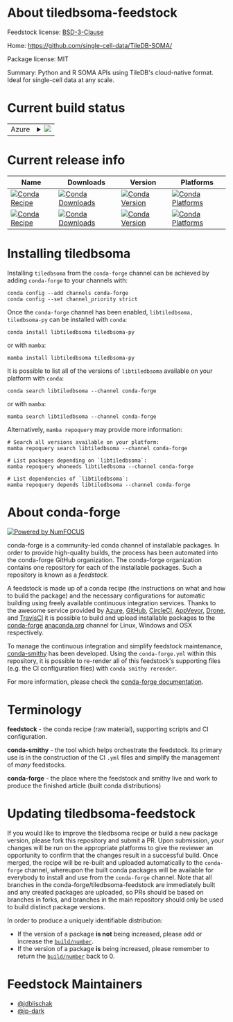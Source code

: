 About tiledbsoma-feedstock
==========================

Feedstock license: [BSD-3-Clause](https://github.com/conda-forge/tiledbsoma-feedstock/blob/main/LICENSE.txt)

Home: https://github.com/single-cell-data/TileDB-SOMA/

Package license: MIT

Summary: Python and R SOMA APIs using TileDB's cloud-native format. Ideal for single-cell data at any scale.

Current build status
====================


<table>
    
  <tr>
    <td>Azure</td>
    <td>
      <details>
        <summary>
          <a href="https://dev.azure.com/conda-forge/feedstock-builds/_build/latest?definitionId=24656&branchName=main">
            <img src="https://dev.azure.com/conda-forge/feedstock-builds/_apis/build/status/tiledbsoma-feedstock?branchName=main">
          </a>
        </summary>
        <table>
          <thead><tr><th>Variant</th><th>Status</th></tr></thead>
          <tbody><tr>
              <td>linux_64</td>
              <td>
                <a href="https://dev.azure.com/conda-forge/feedstock-builds/_build/latest?definitionId=24656&branchName=main">
                  <img src="https://dev.azure.com/conda-forge/feedstock-builds/_apis/build/status/tiledbsoma-feedstock?branchName=main&jobName=linux&configuration=linux%20linux_64_" alt="variant">
                </a>
              </td>
            </tr><tr>
              <td>linux_aarch64</td>
              <td>
                <a href="https://dev.azure.com/conda-forge/feedstock-builds/_build/latest?definitionId=24656&branchName=main">
                  <img src="https://dev.azure.com/conda-forge/feedstock-builds/_apis/build/status/tiledbsoma-feedstock?branchName=main&jobName=linux&configuration=linux%20linux_aarch64_" alt="variant">
                </a>
              </td>
            </tr><tr>
              <td>linux_ppc64le</td>
              <td>
                <a href="https://dev.azure.com/conda-forge/feedstock-builds/_build/latest?definitionId=24656&branchName=main">
                  <img src="https://dev.azure.com/conda-forge/feedstock-builds/_apis/build/status/tiledbsoma-feedstock?branchName=main&jobName=linux&configuration=linux%20linux_ppc64le_" alt="variant">
                </a>
              </td>
            </tr><tr>
              <td>osx_64</td>
              <td>
                <a href="https://dev.azure.com/conda-forge/feedstock-builds/_build/latest?definitionId=24656&branchName=main">
                  <img src="https://dev.azure.com/conda-forge/feedstock-builds/_apis/build/status/tiledbsoma-feedstock?branchName=main&jobName=osx&configuration=osx%20osx_64_" alt="variant">
                </a>
              </td>
            </tr><tr>
              <td>osx_arm64</td>
              <td>
                <a href="https://dev.azure.com/conda-forge/feedstock-builds/_build/latest?definitionId=24656&branchName=main">
                  <img src="https://dev.azure.com/conda-forge/feedstock-builds/_apis/build/status/tiledbsoma-feedstock?branchName=main&jobName=osx&configuration=osx%20osx_arm64_" alt="variant">
                </a>
              </td>
            </tr>
          </tbody>
        </table>
      </details>
    </td>
  </tr>
</table>

Current release info
====================

| Name | Downloads | Version | Platforms |
| --- | --- | --- | --- |
| [![Conda Recipe](https://img.shields.io/badge/recipe-libtiledbsoma-green.svg)](https://anaconda.org/conda-forge/libtiledbsoma) | [![Conda Downloads](https://img.shields.io/conda/dn/conda-forge/libtiledbsoma.svg)](https://anaconda.org/conda-forge/libtiledbsoma) | [![Conda Version](https://img.shields.io/conda/vn/conda-forge/libtiledbsoma.svg)](https://anaconda.org/conda-forge/libtiledbsoma) | [![Conda Platforms](https://img.shields.io/conda/pn/conda-forge/libtiledbsoma.svg)](https://anaconda.org/conda-forge/libtiledbsoma) |
| [![Conda Recipe](https://img.shields.io/badge/recipe-tiledbsoma--py-green.svg)](https://anaconda.org/conda-forge/tiledbsoma-py) | [![Conda Downloads](https://img.shields.io/conda/dn/conda-forge/tiledbsoma-py.svg)](https://anaconda.org/conda-forge/tiledbsoma-py) | [![Conda Version](https://img.shields.io/conda/vn/conda-forge/tiledbsoma-py.svg)](https://anaconda.org/conda-forge/tiledbsoma-py) | [![Conda Platforms](https://img.shields.io/conda/pn/conda-forge/tiledbsoma-py.svg)](https://anaconda.org/conda-forge/tiledbsoma-py) |

Installing tiledbsoma
=====================

Installing `tiledbsoma` from the `conda-forge` channel can be achieved by adding `conda-forge` to your channels with:

```
conda config --add channels conda-forge
conda config --set channel_priority strict
```

Once the `conda-forge` channel has been enabled, `libtiledbsoma, tiledbsoma-py` can be installed with `conda`:

```
conda install libtiledbsoma tiledbsoma-py
```

or with `mamba`:

```
mamba install libtiledbsoma tiledbsoma-py
```

It is possible to list all of the versions of `libtiledbsoma` available on your platform with `conda`:

```
conda search libtiledbsoma --channel conda-forge
```

or with `mamba`:

```
mamba search libtiledbsoma --channel conda-forge
```

Alternatively, `mamba repoquery` may provide more information:

```
# Search all versions available on your platform:
mamba repoquery search libtiledbsoma --channel conda-forge

# List packages depending on `libtiledbsoma`:
mamba repoquery whoneeds libtiledbsoma --channel conda-forge

# List dependencies of `libtiledbsoma`:
mamba repoquery depends libtiledbsoma --channel conda-forge
```


About conda-forge
=================

[![Powered by
NumFOCUS](https://img.shields.io/badge/powered%20by-NumFOCUS-orange.svg?style=flat&colorA=E1523D&colorB=007D8A)](https://numfocus.org)

conda-forge is a community-led conda channel of installable packages.
In order to provide high-quality builds, the process has been automated into the
conda-forge GitHub organization. The conda-forge organization contains one repository
for each of the installable packages. Such a repository is known as a *feedstock*.

A feedstock is made up of a conda recipe (the instructions on what and how to build
the package) and the necessary configurations for automatic building using freely
available continuous integration services. Thanks to the awesome service provided by
[Azure](https://azure.microsoft.com/en-us/services/devops/), [GitHub](https://github.com/),
[CircleCI](https://circleci.com/), [AppVeyor](https://www.appveyor.com/),
[Drone](https://cloud.drone.io/welcome), and [TravisCI](https://travis-ci.com/)
it is possible to build and upload installable packages to the
[conda-forge](https://anaconda.org/conda-forge) [anaconda.org](https://anaconda.org/)
channel for Linux, Windows and OSX respectively.

To manage the continuous integration and simplify feedstock maintenance,
[conda-smithy](https://github.com/conda-forge/conda-smithy) has been developed.
Using the ``conda-forge.yml`` within this repository, it is possible to re-render all of
this feedstock's supporting files (e.g. the CI configuration files) with ``conda smithy rerender``.

For more information, please check the [conda-forge documentation](https://conda-forge.org/docs/).

Terminology
===========

**feedstock** - the conda recipe (raw material), supporting scripts and CI configuration.

**conda-smithy** - the tool which helps orchestrate the feedstock.
                   Its primary use is in the construction of the CI ``.yml`` files
                   and simplify the management of *many* feedstocks.

**conda-forge** - the place where the feedstock and smithy live and work to
                  produce the finished article (built conda distributions)


Updating tiledbsoma-feedstock
=============================

If you would like to improve the tiledbsoma recipe or build a new
package version, please fork this repository and submit a PR. Upon submission,
your changes will be run on the appropriate platforms to give the reviewer an
opportunity to confirm that the changes result in a successful build. Once
merged, the recipe will be re-built and uploaded automatically to the
`conda-forge` channel, whereupon the built conda packages will be available for
everybody to install and use from the `conda-forge` channel.
Note that all branches in the conda-forge/tiledbsoma-feedstock are
immediately built and any created packages are uploaded, so PRs should be based
on branches in forks, and branches in the main repository should only be used to
build distinct package versions.

In order to produce a uniquely identifiable distribution:
 * If the version of a package **is not** being increased, please add or increase
   the [``build/number``](https://docs.conda.io/projects/conda-build/en/latest/resources/define-metadata.html#build-number-and-string).
 * If the version of a package **is** being increased, please remember to return
   the [``build/number``](https://docs.conda.io/projects/conda-build/en/latest/resources/define-metadata.html#build-number-and-string)
   back to 0.

Feedstock Maintainers
=====================

* [@jdblischak](https://github.com/jdblischak/)
* [@jp-dark](https://github.com/jp-dark/)

